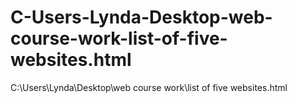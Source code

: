 # C-Users-Lynda-Desktop-web-course-work-list-of-five-websites.html
C:\Users\Lynda\Desktop\web course work\list of five websites.html
